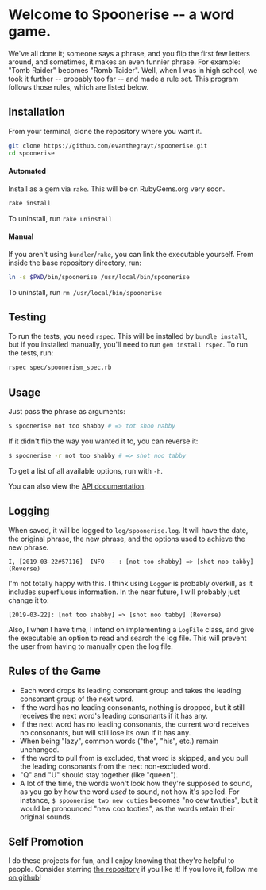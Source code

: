 # Welcome to Spoonerise -- a word game.
We've all done it; someone says a phrase, and you flip the first few letters
around, and sometimes, it makes an even funnier phrase. For example:
"Tomb Raider" becomes "Romb Taider".
Well, when I was in high school, we took it further -- probably too far -- and
made a rule set. This program follows those rules, which are listed below.

## Installation
From your terminal, clone the repository where you want it.
```sh
git clone https://github.com/evanthegrayt/spoonerise.git
cd spoonerise
```
#### Automated
Install as a gem via `rake`. This will be on RubyGems.org very soon.

```sh
rake install
```

To uninstall, run `rake uninstall`

#### Manual
If you aren't using `bundler`/`rake`, you can link the executable yourself. From
inside the base repository directory, run:
```sh
ln -s $PWD/bin/spoonerise /usr/local/bin/spoonerise
```
To uninstall, run `rm /usr/local/bin/spoonerise`

## Testing
To run the tests, you need `rspec`. This will be installed by `bundle install`,
but if you installed manually, you'll need to run `gem install rspec`. To run
the tests, run:
```sh
rspec spec/spoonerism_spec.rb
```

## Usage
Just pass the phrase as arguments:
```sh
$ spoonerise not too shabby # => tot shoo nabby
```
If it didn't flip the way you wanted it to, you can reverse it:
```sh
$ spoonerise -r not too shabby # => shot noo tabby
```
To get a list of all available options, run with `-h`.

You can also view the [API
documentation](https://evanthegrayt.github.io/spoonerise/doc/index.html).

## Logging
When saved, it will be logged to `log/spoonerise.log`. It will have the date,
the original phrase, the new phrase, and the options used to achieve the new
phrase.
```
I, [2019-03-22#57116]  INFO -- : [not too shabby] => [shot noo tabby] (Reverse)
```
I'm not totally happy with this. I think using `Logger` is probably overkill, as
it includes superfluous information. In the near future, I will probably just
change it to:
```
[2019-03-22]: [not too shabby] => [shot noo tabby] (Reverse)
```
Also, I when I have time, I intend on implementing a `LogFile` class, and give
the executable an option to read and search the log file. This will prevent the
user from having to manually open the log file.

## Rules of the Game
- Each word drops its leading consonant group and takes the leading consonant
group of the next word.
- If the word has no leading consonants, nothing is dropped, but it still
receives the next word's leading consonants if it has any.
- If the next word has no leading consonants, the current word receives no
consonants, but will still lose its own if it has any.
- When being "lazy", common words ("the", "his", etc.) remain unchanged.
- If the word to pull from is excluded, that word is skipped, and you pull the
leading consonants from the next non-excluded word.
- "Q" and "U" should stay together (like "queen").
- A lot of the time, the words won't look how they're supposed to sound, as you
go by how the word *used* to sound, not how it's spelled. For instance,
`$ spoonerise two new cuties` becomes "no cew twuties", but it would be
pronounced "new coo tooties", as the words retain their original sounds.

## Self Promotion
I do these projects for fun, and I enjoy knowing that they're helpful to people.
Consider starring [the repository](https://github.com/evanthegrayt/spoonerise)
if you like it! If you love it, follow me [on
github](https://github.com/evanthegrayt)!
